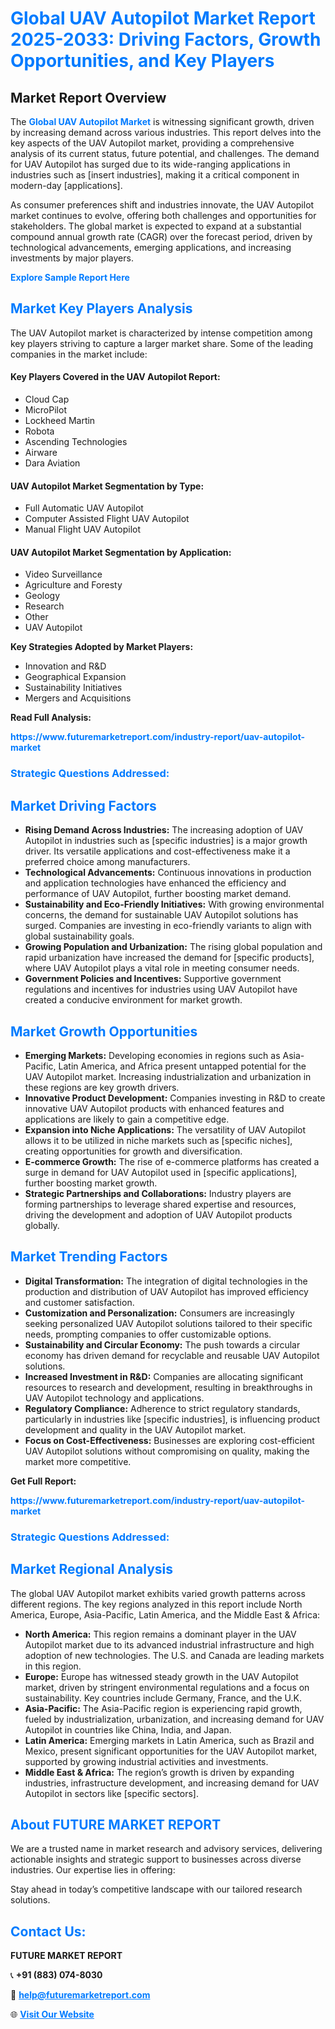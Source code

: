 <h1 style="color: #007BFF;">Global UAV Autopilot Market Report 2025-2033: Driving Factors, Growth Opportunities, and Key Players</h1>

<section id="overview">
<h2>Market Report Overview</h2>
<p>The <a href="https://www.futuremarketreport.com/industry-report/uav-autopilot-market" style="color: #007BFF; text-decoration: none;"><strong>Global UAV Autopilot Market</strong></a> is witnessing significant growth, driven by increasing demand across various industries. This report delves into the key aspects of the UAV Autopilot market, providing a comprehensive analysis of its current status, future potential, and challenges. The demand for UAV Autopilot has surged due to its wide-ranging applications in industries such as [insert industries], making it a critical component in modern-day [applications].</p>
<p>As consumer preferences shift and industries innovate, the UAV Autopilot market continues to evolve, offering both challenges and opportunities for stakeholders. The global market is expected to expand at a substantial compound annual growth rate (CAGR) over the forecast period, driven by technological advancements, emerging applications, and increasing investments by major players.</p>
</section>

<section id="overview">
<p><a href="https://www.futuremarketreport.com/request-sample/reportId=126291" style="color: #007BFF; text-decoration: none;"><strong>Explore Sample Report Here</strong></a></p>
</section>

<section id="key-players">
<h2 style="color: #007BFF;">Market Key Players Analysis</h2>
<p>The UAV Autopilot market is characterized by intense competition among key players striving to capture a larger market share. Some of the leading companies in the market include:</p>
<h4>Key Players Covered in the UAV Autopilot Report:</h4>
<ul><li>Cloud Cap</li><li>MicroPilot</li><li>Lockheed Martin</li><li>Robota</li><li>Ascending Technologies</li><li>Airware</li><li>Dara Aviation</li></ul>
<h4>UAV Autopilot Market Segmentation by Type:</h4>
<ul><li>Full Automatic UAV Autopilot</li><li>Computer Assisted Flight UAV Autopilot</li><li>Manual Flight UAV Autopilot</li></ul>

<h4>UAV Autopilot Market Segmentation by Application:</h4>
<ul><li>Video Surveillance</li><li>Agriculture and Foresty</li><li>Geology</li><li>Research</li><li>Other</li><li>UAV Autopilot</li></ul>
<p><strong>Key Strategies Adopted by Market Players:</strong></p>
<ul>
<li>Innovation and R&D</li>
<li>Geographical Expansion</li>
<li>Sustainability Initiatives</li>
<li>Mergers and Acquisitions</li>
</ul>
</section>

<section>
<p><strong>Read Full Analysis: </strong></p><a href="https://www.futuremarketreport.com/industry-report/uav-autopilot-market" style="color: #007BFF; text-decoration: none;"><strong>https://www.futuremarketreport.com/industry-report/uav-autopilot-market</strong></a>
<h3 style="color: #007BFF;">Strategic Questions Addressed:</h3>
</section>

<section id="driving-factors">
<h2 style="color: #007BFF;">Market Driving Factors</h2>
<ul>
<li><strong>Rising Demand Across Industries:</strong> The increasing adoption of UAV Autopilot in industries such as [specific industries] is a major growth driver. Its versatile applications and cost-effectiveness make it a preferred choice among manufacturers.</li>
<li><strong>Technological Advancements:</strong> Continuous innovations in production and application technologies have enhanced the efficiency and performance of UAV Autopilot, further boosting market demand.</li>
<li><strong>Sustainability and Eco-Friendly Initiatives:</strong> With growing environmental concerns, the demand for sustainable UAV Autopilot solutions has surged. Companies are investing in eco-friendly variants to align with global sustainability goals.</li>
<li><strong>Growing Population and Urbanization:</strong> The rising global population and rapid urbanization have increased the demand for [specific products], where UAV Autopilot plays a vital role in meeting consumer needs.</li>
<li><strong>Government Policies and Incentives:</strong> Supportive government regulations and incentives for industries using UAV Autopilot have created a conducive environment for market growth.</li>
</ul>
</section>

<section id="growth-opportunities">
<h2 style="color: #007BFF;">Market Growth Opportunities</h2>
<ul>
<li><strong>Emerging Markets:</strong> Developing economies in regions such as Asia-Pacific, Latin America, and Africa present untapped potential for the UAV Autopilot market. Increasing industrialization and urbanization in these regions are key growth drivers.</li>
<li><strong>Innovative Product Development:</strong> Companies investing in R&D to create innovative UAV Autopilot products with enhanced features and applications are likely to gain a competitive edge.</li>
<li><strong>Expansion into Niche Applications:</strong> The versatility of UAV Autopilot allows it to be utilized in niche markets such as [specific niches], creating opportunities for growth and diversification.</li>
<li><strong>E-commerce Growth:</strong> The rise of e-commerce platforms has created a surge in demand for UAV Autopilot used in [specific applications], further boosting market growth.</li>
<li><strong>Strategic Partnerships and Collaborations:</strong> Industry players are forming partnerships to leverage shared expertise and resources, driving the development and adoption of UAV Autopilot products globally.</li>
</ul>
</section>

<section id="trending-factors">
<h2 style="color: #007BFF;">Market Trending Factors</h2>
<ul>
<li><strong>Digital Transformation:</strong> The integration of digital technologies in the production and distribution of UAV Autopilot has improved efficiency and customer satisfaction.</li>
<li><strong>Customization and Personalization:</strong> Consumers are increasingly seeking personalized UAV Autopilot solutions tailored to their specific needs, prompting companies to offer customizable options.</li>
<li><strong>Sustainability and Circular Economy:</strong> The push towards a circular economy has driven demand for recyclable and reusable UAV Autopilot solutions.</li>
<li><strong>Increased Investment in R&D:</strong> Companies are allocating significant resources to research and development, resulting in breakthroughs in UAV Autopilot technology and applications.</li>
<li><strong>Regulatory Compliance:</strong> Adherence to strict regulatory standards, particularly in industries like [specific industries], is influencing product development and quality in the UAV Autopilot market.</li>
<li><strong>Focus on Cost-Effectiveness:</strong> Businesses are exploring cost-efficient UAV Autopilot solutions without compromising on quality, making the market more competitive.</li>
</ul>
</section>

<section>
<p><strong>Get Full Report: </strong></p><a href="https://www.futuremarketreport.com/industry-report/uav-autopilot-market" style="color: #007BFF; text-decoration: none;"><strong>https://www.futuremarketreport.com/industry-report/uav-autopilot-market</strong></a>
<h3 style="color: #007BFF;">Strategic Questions Addressed:</h3>
</section>


<section id="regional-analysis">
<h2 style="color: #007BFF;">Market Regional Analysis</h2>
<p>The global UAV Autopilot market exhibits varied growth patterns across different regions. The key regions analyzed in this report include North America, Europe, Asia-Pacific, Latin America, and the Middle East & Africa:</p>
<ul>
<li><strong>North America:</strong> This region remains a dominant player in the UAV Autopilot market due to its advanced industrial infrastructure and high adoption of new technologies. The U.S. and Canada are leading markets in this region.</li>
<li><strong>Europe:</strong> Europe has witnessed steady growth in the UAV Autopilot market, driven by stringent environmental regulations and a focus on sustainability. Key countries include Germany, France, and the U.K.</li>
<li><strong>Asia-Pacific:</strong> The Asia-Pacific region is experiencing rapid growth, fueled by industrialization, urbanization, and increasing demand for UAV Autopilot in countries like China, India, and Japan.</li>
<li><strong>Latin America:</strong> Emerging markets in Latin America, such as Brazil and Mexico, present significant opportunities for the UAV Autopilot market, supported by growing industrial activities and investments.</li>
<li><strong>Middle East & Africa:</strong> The region’s growth is driven by expanding industries, infrastructure development, and increasing demand for UAV Autopilot in sectors like [specific sectors].</li>
</ul>
</section>

<footer>
<h2 style="color: #007BFF;">About FUTURE MARKET REPORT</h2>
<p>We are a trusted name in market research and advisory services, delivering actionable insights and strategic support to businesses across diverse industries. Our expertise lies in offering:</p>

<p>Stay ahead in today’s competitive landscape with our tailored research solutions.</p>

<h2 style="color: #007BFF;">Contact Us:</h2>
<p><strong>FUTURE MARKET REPORT</strong></p>
<p>📞 <strong>+91 (883) 074-8030</strong></p>
<p>📧 <strong><a href="mailto:help@futuremarketreport.com" style="color: #007BFF;">help@futuremarketreport.com</a></strong></p>
<p>🌐 <strong><a href="https://www.futuremarketreport.com/" style="color: #007BFF;">Visit Our Website</a></strong></p>
</footer>